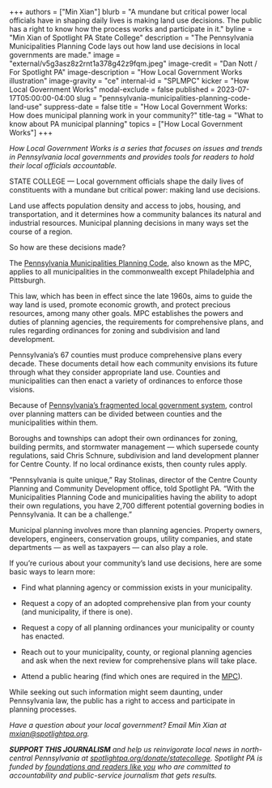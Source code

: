 +++
authors = ["Min Xian"]
blurb = "A mundane but critical power local officials have in shaping daily lives is making land use decisions. The public has a right to know how the process works and participate in it."
byline = "Min Xian of Spotlight PA State College"
description = "The Pennsylvania Municipalities Planning Code lays out how land use decisions in local governments are made."
image = "external/v5g3asz8z2rnt1a378g42z9fqm.jpeg"
image-credit = "Dan Nott / For Spotlight PA"
image-description = "How Local Government Works illustration"
image-gravity = "ce"
internal-id = "SPLMPC"
kicker = "How Local Government Works"
modal-exclude = false
published = 2023-07-17T05:00:00-04:00
slug = "pennsylvania-municipalities-planning-code-land-use"
suppress-date = false
title = "How Local Government Works: How does municipal planning work in your community?"
title-tag = "What to know about PA municipal planning"
topics = ["How Local Government Works"]
+++

<em>How Local Government Works is a series that focuses on issues and trends in Pennsylvania local governments and provides tools for readers to hold their local officials accountable.</em>

STATE COLLEGE — Local government officials shape the daily lives of constituents with a mundane but critical power: making land use decisions.

Land use affects population density and access to jobs, housing, and transportation, and it determines how a community balances its natural and industrial resources. Municipal planning decisions in many ways set the course of a region.

So how are these decisions made?

The <a href="https://www.legis.state.pa.us/WU01/LI/LI/US/HTM/1968/0/0247..HTM">Pennsylvania Municipalities Planning Code</a>, also known as the MPC, applies to all municipalities in the commonwealth except Philadelphia and Pittsburgh.

This law, which has been in effect since the late 1960s, aims to guide the way land is used, promote economic growth, and protect precious resources, among many other goals. MPC establishes the powers and duties of planning agencies, the requirements for comprehensive plans, and rules regarding ordinances for zoning and subdivision and land development.

<script src="https://www.spotlightpa.org/embed.js" async></script><div data-spl-embed-version="1" data-spl-src="https://www.spotlightpa.org/embeds/newsletter/?cta=Sign%20up%20for%20our%20new%20regional%20newsletter%2C%20%3Cb%3ETalk%20of%20the%20Town%3C%2Fb%3E%2C%20and%20get%20all%20the%20news%20and%20notes%20from%20State%20College%20and%20north-central%20PA.&button=Sign%20Up%20Now&preselect=state_college&eyebrow=DON'T%20MISS%20A%20BEAT"></div>

Pennsylvania’s 67 counties must produce comprehensive plans every decade. These documents detail how each community envisions its future through what they consider appropriate land use. Counties and municipalities can then enact a variety of ordinances to enforce those visions.

Because of <a href="https://www.spotlightpa.org/statecollege/2023/02/local-government-accountability-transparency-pennsylvania/">Pennsylvania’s fragmented local government system</a>, control over planning matters can be divided between counties and the municipalities within them.

Boroughs and townships can adopt their own ordinances for zoning, building permits, and stormwater management — which supersede county regulations, said Chris Schnure, subdivision and land development planner for Centre County. If no local ordinance exists, then county rules apply.

“Pennsylvania is quite unique,” Ray Stolinas, director of the Centre County Planning and Community Development office, told Spotlight PA. “With the Municipalities Planning Code and municipalities having the ability to adopt their own regulations, you have 2,700 different potential governing bodies in Pennsylvania. It can be a challenge.”

Municipal planning involves more than planning agencies. Property owners, developers, engineers, conservation groups, utility companies, and state departments — as well as taxpayers — can also play a role.

<script src="https://www.spotlightpa.org/embed.js" async></script><div data-spl-embed-version="1" data-spl-src="https://www.spotlightpa.org/embeds/donate/"></div>

If you’re curious about your community’s land use decisions, here are some basic ways to learn more:

- Find what planning agency or commission exists in your municipality.

- Request a copy of an adopted comprehensive plan from your county (and municipality, if there is one).

- Request a copy of all planning ordinances your municipality or county has enacted.

- Reach out to your municipality, county, or regional planning agencies and ask when the next review for comprehensive plans will take place.

- Attend a public hearing (find which ones are required in the <a href="https://www.legis.state.pa.us/WU01/LI/LI/US/HTM/1968/0/0247..HTM">MPC</a>).

While seeking out such information might seem daunting, under Pennsylvania law, the public has a right to access and participate in planning processes.

<em>Have a question about your local government? Email Min Xian at </em><a href="mailto:mxian@spotlightpa.org"><em>mxian@spotlightpa.org</em></a><em>.</em>

<strong><em>SUPPORT THIS JOURNALISM</em></strong><em> and help us reinvigorate local news in north-central Pennsylvania at </em><a href="http://spotlightpa.org/donate/statecollege"><em>spotlightpa.org/donate/statecollege</em></a><em>. Spotlight PA is funded by </em><a href="https://www.spotlightpa.org/support"><em>foundations and readers like you</em></a><em> who are committed to accountability and public-service journalism that gets results.</em>

